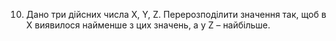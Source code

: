 10. Дано три дійсних числа X, Y, Z. Перерозподілити значення так, щоб в X виявилося найменше з цих значень, а у Z – найбільше.
